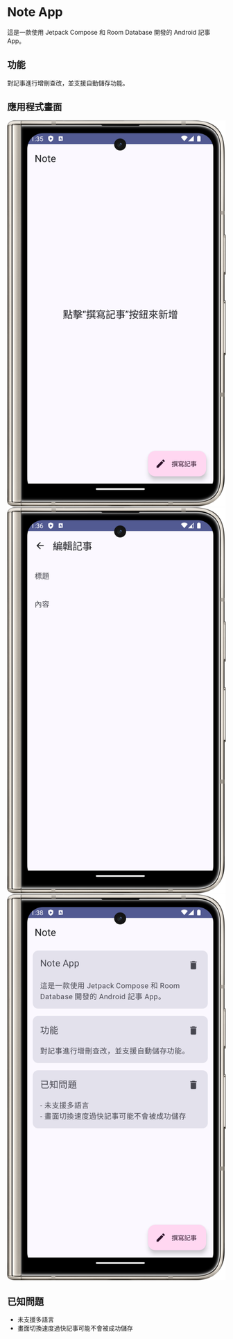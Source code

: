 # Note App

這是一款使用 Jetpack Compose 和 Room Database 開發的 Android 記事 App。

## 功能

對記事進行增刪查改，並支援自動儲存功能。

## 應用程式畫面

![image](/assets/Screenshot_1.png)
![image](/assets/Screenshot_2.png)
![image](/assets/Screenshot_3.png)

## 已知問題

- 未支援多語言
- 畫面切換速度過快記事可能不會被成功儲存
